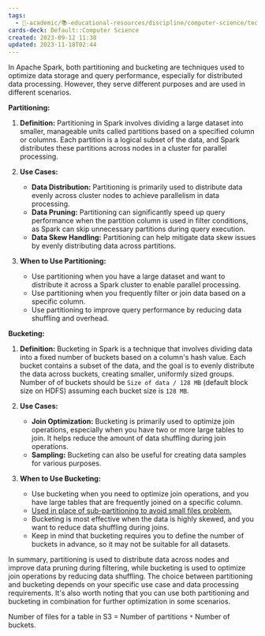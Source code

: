 ```yaml
---
tags:
  - 🔴-academic/📚-educational-resources/discipline/computer-science/technology/apache-spark
cards-deck: Default::Computer Science
created: 2023-09-12 11:38
updated: 2023-11-18T02:44
---
```


In Apache Spark, both partitioning and bucketing are techniques used to optimize data storage and query performance, especially for distributed data processing. However, they serve different purposes and are used in different scenarios.

**Partitioning:**
1. **Definition:** Partitioning in Spark involves dividing a large dataset into smaller, manageable units called partitions based on a specified column or columns. Each partition is a logical subset of the data, and Spark distributes these partitions across nodes in a cluster for parallel processing.

2. **Use Cases:**
   - **Data Distribution:** Partitioning is primarily used to distribute data evenly across cluster nodes to achieve parallelism in data processing.
   - **Data Pruning:** Partitioning can significantly speed up query performance when the partition column is used in filter conditions, as Spark can skip unnecessary partitions during query execution.
   - **Data Skew Handling:** Partitioning can help mitigate data skew issues by evenly distributing data across partitions.

3. **When to Use Partitioning:**
   - Use partitioning when you have a large dataset and want to distribute it across a Spark cluster to enable parallel processing.
   - Use partitioning when you frequently filter or join data based on a specific column.
   - Use partitioning to improve query performance by reducing data shuffling and overhead.

**Bucketing:**
1. **Definition:** Bucketing in Spark is a technique that involves dividing data into a fixed number of buckets based on a column's hash value. Each bucket contains a subset of the data, and the goal is to evenly distribute the data across buckets, creating smaller, uniformly sized groups. Number of of buckets should be `Size of data / 128 MB` (default block size on HDFS) assuming each bucket size is `128 MB`.

2. **Use Cases:**
   - **Join Optimization:** Bucketing is primarily used to optimize join operations, especially when you have two or more large tables to join. It helps reduce the amount of data shuffling during join operations.
   - **Sampling:** Bucketing can also be useful for creating data samples for various purposes.

1. **When to Use Bucketing:**
   - Use bucketing when you need to optimize join operations, and you have large tables that are frequently joined on a specific column.
   - [Used in place of sub-partitioning to avoid small files problem.](https://youtu.be/Kr_AAkzGZsI?feature=shared&t=116)
   - Bucketing is most effective when the data is highly skewed, and you want to reduce data shuffling during joins.
   - Keep in mind that bucketing requires you to define the number of buckets in advance, so it may not be suitable for all datasets.

In summary, partitioning is used to distribute data across nodes and improve data pruning during filtering, while bucketing is used to optimize join operations by reducing data shuffling. The choice between partitioning and bucketing depends on your specific use case and data processing requirements. It's also worth noting that you can use both partitioning and bucketing in combination for further optimization in some scenarios.

Number of files for a table in S3 = Number of partitions `*` Number of buckets.



